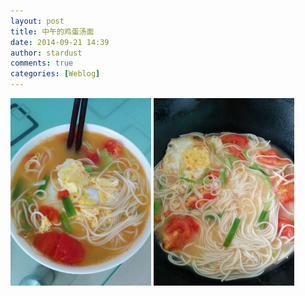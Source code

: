 ```yaml
---
layout: post
title: 中午的鸡蛋汤面
date: 2014-09-21 14:39
author: stardust
comments: true
categories: [Weblog]
---
```

<a href="/wp-content/uploads/2014/09/IMG_20140921_142623.jpg"><img src="/wp-content/uploads/2014/09/IMG_20140921_142623-225x300.jpg" alt="IMG_20140921_142623" width="225" height="300" /></a>   <a href="/wp-content/uploads/2014/09/IMG_20140921_142443.jpg"><img src="/wp-content/uploads/2014/09/IMG_20140921_142443-225x300.jpg" alt="IMG_20140921_142443" width="225" height="300" /></a>
